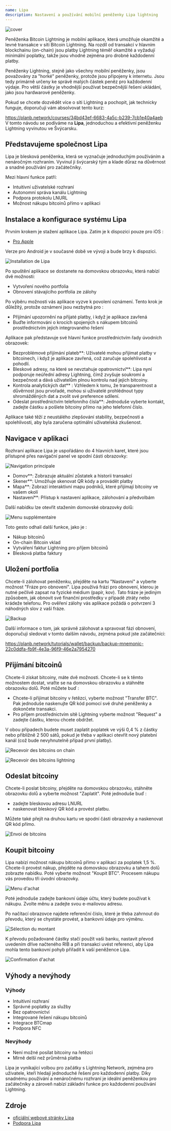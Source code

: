 ```yaml
---
name: Lipa
description: Nastavení a používání mobilní peněženky Lipa lightning
---
```

![cover](assets/cover.webp)

Peněženka Bitcoin Lightning je mobilní aplikace, která umožňuje okamžité a levné transakce v síti Bitcoin Lightning. Na rozdíl od transakcí v hlavním blockchainu (on-chain) jsou platby Lightning téměř okamžité a vyžadují minimální poplatky, takže jsou vhodné zejména pro drobné každodenní platby.

Peněženky Lightning, stejně jako všechny mobilní peněženky, jsou považovány za "horké" peněženky, protože jsou připojeny k internetu. Jsou tedy primárně určeny ke správě malých částek peněz pro každodenní výdaje. Pro větší částky je vhodnější používat bezpečnější řešení ukládání, jako jsou hardwarové peněženky.

Pokud se chcete dozvědět více o síti Lightning a pochopit, jak technicky funguje, doporučuji vám absolvovat tento kurz:

https://planb.network/courses/34bd43ef-6683-4a5c-b239-7cb1e40a4aeb
V tomto návodu se podíváme na **Lipa**, jednoduchou a efektivní peněženku Lightning vyvinutou ve Švýcarsku.

## Představujeme společnost Lipa

Lipa je blesková peněženka, která se vyznačuje jednoduchým používáním a nenáročným rozhraním. Vyvinul ji švýcarský tým a klade důraz na důvěrnost a snadné používání pro začátečníky.

Mezi hlavní funkce patří:


- Intuitivní uživatelské rozhraní
- Autonomní správa kanálu Lightning
- Podpora protokolu LNURL
- Možnost nákupu bitcoinů přímo v aplikaci

## Instalace a konfigurace systému Lipa

Prvním krokem je stažení aplikace Lipa. Zatím je k dispozici pouze pro iOS :


- [Pro Apple](https://apps.apple.com/app/lipa-bitcoin-lightning/id1602180066)

Verze pro Android je v současné době ve vývoji a bude brzy k dispozici.

![Installation de Lipa](assets/fr/01.webp)

Po spuštění aplikace se dostanete na domovskou obrazovku, která nabízí dvě možnosti:


- Vytvoření nového portfolia
- Obnovení stávajícího portfolia ze zálohy

Po výběru možnosti vás aplikace vyzve k povolení oznámení. Tento krok je důležitý, protože oznámení jsou nezbytná pro :


- Přijímání upozornění na přijaté platby, i když je aplikace zavřená
- Buďte informováni o krocích spojených s nákupem bitcoinů prostřednictvím jejich integrovaného řešení

Aplikace pak představuje své hlavní funkce prostřednictvím řady úvodních obrazovek:


- Bezproblémové přijímání plateb**: Uživatelé mohou přijímat platby v bitcoinech, i když je aplikace zavřená, což zaručuje spolehlivost a pohodlí.
- Bleskové adresy, na které se nevztahuje opatrovnictví**: Lipa nyní podporuje neúřední adresy Lightning, čímž zvyšuje soukromí a bezpečnost a dává uživatelům plnou kontrolu nad jejich bitcoiny.
- Kontrola analytických dat** : Vzhledem k tomu, že transparentnost a důvěrnost jsou prvořadé, mohou si uživatelé prohlédnout typy shromážděných dat a zvolit své preference sdílení.
- Odeslat prostřednictvím telefonního čísla**: Jednoduše vyberte kontakt, zadejte částku a pošlete bitcoiny přímo na jeho telefonní číslo.

Aplikace také těží z neustálého zlepšování stability, bezpečnosti a spolehlivosti, aby byla zaručena optimální uživatelská zkušenost.

## Navigace v aplikaci

Rozhraní aplikace Lipa je uspořádáno do 4 hlavních karet, které jsou přístupné přes navigační panel ve spodní části obrazovky:

![Navigation principale](assets/fr/02.webp)


- Domov**: Zobrazuje aktuální zůstatek a historii transakcí
- Skener**: Umožňuje skenovat QR kódy a provádět platby
- Mapa**: Zobrazí interaktivní mapu podniků, které přijímají bitcoiny ve vašem okolí
- Nastavení**: Přístup k nastavení aplikace, zálohování a předvolbám

Další nabídku lze otevřít stažením domovské obrazovky dolů:

![Menu supplémentaire](assets/fr/03.webp)

Toto gesto odhalí další funkce, jako je :


- Nákup bitcoinů
- On-chain Bitcoin vklad
- Vytváření faktur Lightning pro příjem bitcoinů
- Blesková platba faktury

## Uložení portfolia

Chcete-li zálohovat peněženku, přejděte na kartu "Nastavení" a vyberte možnost "Fráze pro obnovení". Lipa používá frázi pro obnovení, kterou je nutné pečlivě zapsat na fyzické médium (papír, kov). Tato fráze je jediným způsobem, jak obnovit své finanční prostředky v případě ztráty nebo krádeže telefonu. Pro ověření zálohy vás aplikace požádá o potvrzení 3 náhodných slov z vaší fráze.

![Backup](assets/fr/04.webp)

Další informace o tom, jak správně zálohovat a spravovat fázi obnovení, doporučuji sledovat v tomto dalším návodu, zejména pokud jste začátečníci:

https://planb.network/tutorials/wallet/backup/backup-mnemonic-22c0ddfa-fb9f-4e3a-96f9-46e2a7954270
## Přijímání bitcoinů

Chcete-li získat bitcoiny, máte dvě možnosti. Chcete-li se k těmto možnostem dostat, vraťte se na domovskou obrazovku a stáhněte obrazovku dolů. Poté můžete buď :


- Chcete-li přijímat bitcoiny v řetězci, vyberte možnost "Transfer BTC". Pak jednoduše naskenujte QR kód pomocí své druhé peněženky a dokončete transakci.
- Pro příjem prostřednictvím sítě Lightning vyberte možnost "Request" a zadejte částku, kterou chcete obdržet.

V obou případech budete muset zaplatit poplatek ve výši 0,4 % z částky nebo přibližně 2 500 sátů, pokud je třeba v aplikaci otevřít nový platební kanál (což bude nevyhnutelně případ první platby).

![Recevoir des bitcoins on chain](assets/fr/05.webp)

![Recevoir des bitcoins lightning](assets/fr/06.webp)

## Odeslat bitcoiny

Chcete-li poslat bitcoiny, přejděte na domovskou obrazovku, stáhněte obrazovku dolů a vyberte možnost "Zaplatit". Poté jednoduše buď :


- zadejte bleskovou adresu LNURL
- naskenovat bleskový QR kód a provést platbu.

Můžete také přejít na druhou kartu ve spodní části obrazovky a naskenovat QR kód přímo.

![Envoi de bitcoins](assets/fr/07.webp)

## Koupit bitcoiny

Lipa nabízí možnost nákupu bitcoinů přímo v aplikaci za poplatek 1,5 %. Chcete-li provést nákup, přejděte na domovskou obrazovku a tahem dolů zobrazte nabídku. Poté vyberte možnost "Koupit BTC". Procesem nákupu vás provedou tři úvodní obrazovky.

![Menu d'achat](assets/fr/08.webp)

Poté jednoduše zadejte bankovní údaje účtu, který budete používat k nákupu. Zvolte měnu a zadejte svou e-mailovou adresu.

Po načítací obrazovce najdete referenční číslo, které je třeba zahrnout do převodu, který se chystáte provést, a bankovní údaje pro výměnu.

![Sélection du montant](assets/fr/09.webp)

K převodu požadované částky stačí použít vaši banku, nastavit převod uvedením dříve načteného RIB a při transakci uvést referenci, aby Lipa mohla tento bankovní pohyb přiřadit k vaší peněžence Lipa.

![Confirmation d'achat](assets/fr/10.webp)

## Výhody a nevýhody

### Výhody


- Intuitivní rozhraní
- Správné poplatky za služby
- Bez opatrovnictví
- Integrované řešení nákupu bitcoinů
- Integrace BTCmap
- Podpora NFC

### Nevýhody


- Není možné posílat bitcoiny na řetězci
- Mírně delší než průměrná platba

Lipa je vynikající volbou pro začátky s Lightning Network, zejména pro uživatele, kteří hledají jednoduché řešení pro každodenní platby. Díky snadnému používání a nenáročnému rozhraní je ideální peněženkou pro začátečníky a zároveň nabízí základní funkce pro každodenní používání Lightning.

## Zdroje


- [oficiální webové stránky Lipa](https://lipa.swiss/)
- [Podpora Lipa](https://getlipa.atlassian.net/servicedesk/customer/portal/1)